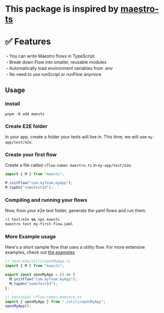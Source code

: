 # This package is inspired by [maestro-ts](https://github.com/johkade/maestro-ts)

# ✅ Features

・You can write Maestro flows in TypeScript.  
・Break down Flow into smaller, reusable modules  
・Automatically load environment variables from .env  
・No need to use runScript or runFlow anymore

## Usage

### Install

```sh:
pnpm -D add maests
```

### Create E2E folder

In your app, create a folder your tests will live in.
This time, we will use `my-app/test/e2e`.

### Create your first flow

Create a file called `<flow-name>.maestro.ts` in `my-app/test/e2e`.

```typescript
import { M } from "maests";

M.initFlow("com.myTeam.myApp");
M.tapOn("someTestId");
```

### Compiling and running your flows

Now, from your e2e test folder, generate the yaml flows and run them.

```sh
cd test/e2e && npx maests
maestro test my-first-flow.yaml
```

### More Example usage

Here's a short sample flow that uses a utility flow. For more extensive examples, check out [the examples](example/sample-flow.maestro.ts)

```typescript
// test/e2e/utils/openMyApp.ts
import { M } from "maests";

export const openMyApp = () => {
  M.initFlow("com.myTeam.myApp");
  M.tapOn("someTestId");
};

// test/e2e/`<flow-name>.maestro.ts
import { openMyApp } from "./utils/openMyApp";
openMyApp();
```
